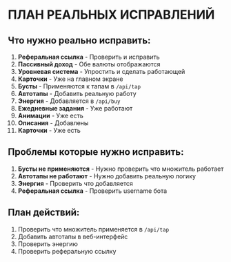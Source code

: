 # ПЛАН РЕАЛЬНЫХ ИСПРАВЛЕНИЙ

## Что нужно реально исправить:

1. **Реферальная ссылка** - Проверить и исправить
2. **Пассивный доход** - Обе валюты отображаются
3. **Уровневая система** - Упростить и сделать работающей
4. **Карточки** - Уже на главном экране
5. **Бусты** - Применяются к тапам в `/api/tap`
6. **Автотапы** - Добавить реальную работу
7. **Энергия** - Добавляется в `/api/buy`
8. **Ежедневные задания** - Уже работают
9. **Анимации** - Уже есть
10. **Описания** - Добавлены
11. **Карточки** - Уже есть

## Проблемы которые нужно исправить:

1. **Бусты не применяются** - Нужно проверить что множитель работает
2. **Автотапы не работают** - Нужно добавить реальную логику
3. **Энергия** - Проверить что добавляется
4. **Реферальная ссылка** - Проверить username бота

## План действий:

1. Проверить что множитель применяется в `/api/tap`
2. Добавить автотапы в веб-интерфейс
3. Проверить энергию
4. Проверить реферальную ссылку






